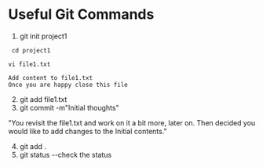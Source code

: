 # Useful Git Commands
1. git init project1
```
 cd project1
```
```
vi file1.txt

Add content to file1.txt
Once you are happy close this file
```
2. git add file1.txt
3. git commit -m"Initial thoughts"

"You revisit the file1.txt and work on it a bit more, later on. Then decided you would like to add changes to the Initial contents."

4. git add .
5. git status --check the status
